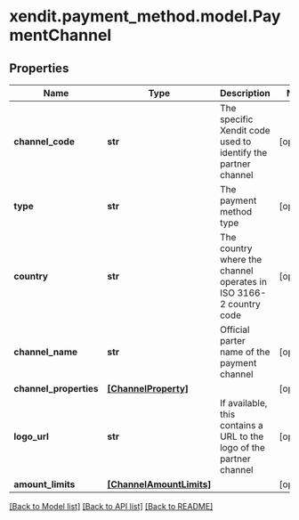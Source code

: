 # xendit.payment_method.model.PaymentChannel


## Properties
Name | Type | Description | Notes
------------ | ------------- | ------------- | -------------
**channel_code** | **str** | The specific Xendit code used to identify the partner channel | [optional] 
**type** | **str** | The payment method type | [optional] 
**country** | **str** | The country where the channel operates  in ISO 3166-2 country code | [optional] 
**channel_name** | **str** | Official parter name of the payment channel | [optional] 
**channel_properties** | [**[ChannelProperty]**](ChannelProperty.md) |  | [optional] 
**logo_url** | **str** | If available, this contains a URL to the logo of the partner channel | [optional] 
**amount_limits** | [**[ChannelAmountLimits]**](ChannelAmountLimits.md) |  | [optional] 

[[Back to Model list]](../README.md#documentation-for-models) [[Back to API list]](../README.md#documentation-for-api-endpoints) [[Back to README]](../README.md)


